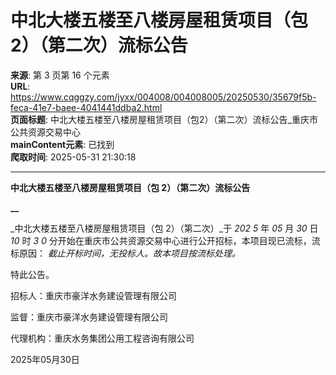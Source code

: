 # 中北大楼五楼至八楼房屋租赁项目（包2）（第二次）流标公告

**来源**: 第 3 页第 16 个元素  
**URL**: https://www.cqggzy.com/jyxx/004008/004008005/20250530/35679f5b-feca-41e7-baee-4041441ddba2.html  
**页面标题**: 中北大楼五楼至八楼房屋租赁项目（包2）（第二次）流标公告_重庆市公共资源交易中心  
**mainContent元素**: 已找到  
**爬取时间**: 2025-05-31 21:30:18

---

**中北大楼五楼至八楼房屋租赁项目（包 2）（第二次）****流****标****公告******

**__**

_中北大楼五楼至八楼房屋租赁项目（包 2）（第二次）_于 _202_ _5_ 年 _05_ 月 _30_ 日 _10_ 时 _3_ _0_ 分开始在重庆市公共资源交易中心进行公开招标，本项目现已流标，流标原因： _截止开标时间，无投标人。故本项目按流标处理。_

特此公告。

招标人：重庆市豪洋水务建设管理有限公司

监督：重庆市豪洋水务建设管理有限公司

代理机构：重庆水务集团公用工程咨询有限公司

2025年05月30日

  
  
  


